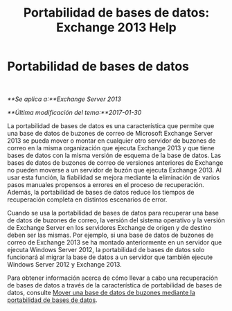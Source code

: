 ﻿---
title: 'Portabilidad de bases de datos: Exchange 2013 Help'
TOCTitle: Portabilidad de bases de datos
ms:assetid: 387b727a-ce51-4910-b5c4-613c693fa5bd
ms:mtpsurl: https://technet.microsoft.com/es-es/library/Dd876873(v=EXCHG.150)
ms:contentKeyID: 51406500
ms.date: 04/23/2018
mtps_version: v=EXCHG.150
ms.translationtype: HT
---

# Portabilidad de bases de datos

 

_**Se aplica a:**Exchange Server 2013_

_**Última modificación del tema:**2017-01-30_

La portabilidad de bases de datos es una característica que permite que una base de datos de buzones de correo de Microsoft Exchange Server 2013 se pueda mover o montar en cualquier otro servidor de buzones de correo en la misma organización que ejecuta Exchange 2013 y que tiene bases de datos con la misma versión de esquema de la base de datos. Las bases de datos de buzones de correo de versiones anteriores de Exchange no pueden moverse a un servidor de buzón que ejecuta Exchange 2013. Al usar esta función, la fiabilidad se mejora mediante la eliminación de varios pasos manuales propensos a errores en el proceso de recuperación. Además, la portabilidad de bases de datos reduce los tiempos de recuperación completa en distintos escenarios de error.

Cuando se usa la portabilidad de bases de datos para recuperar una base de datos de buzones de correo, la versión del sistema operativo y la versión de Exchange Server en los servidores Exchange de origen y de destino deben ser las mismas. Por ejemplo, si una base de datos de buzones de correo de Exchange 2013 se ha montado anteriormente en un servidor que ejecuta Windows Server 2012, la portabilidad de bases de datos solo funcionará al migrar la base de datos a un servidor que también ejecute Windows Server 2012 y Exchange 2013.

Para obtener información acerca de cómo llevar a cabo una recuperación de bases de datos a través de la característica de portabilidad de bases de datos, consulte [Mover una base de datos de buzones mediante la portabilidad de bases de datos](move-a-mailbox-database-using-database-portability-exchange-2013-help.md).

